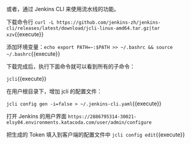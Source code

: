 或者，通过 Jenkins CLI 来使用流水线的功能。

下载命令行 `curl -L https://github.com/jenkins-zh/jenkins-cli/releases/latest/download/jcli-linux-amd64.tar.gz|tar xzv`{{execute}}

添加环境变量：`echo export PATH=~:$PATH >> ~/.bashrc && source ~/.bashrc`{{execute}}

下载完成后，执行下面命令就可以看到所有的子命令：

`jcli`{{execute}}

在用户根目录下，增加 jcli 的配置文件：

`jcli config gen -i=false > ~/.jenkins-cli.yaml`{{execute}}

打开 Jenkins 的用户界面 `https://2886795314-30021-elsy04.environments.katacoda.com/user/admin/configure`

把生成的 Token 填入到客户端的配置文件中 `jcli config edit`{{execute}}
